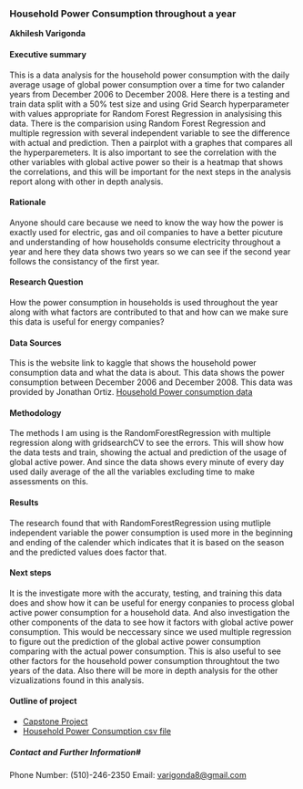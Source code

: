 ### Household Power Consumption throughout a year

**Akhilesh Varigonda**

#### Executive summary
This is a data analysis for the household power consumption with the daily average usage of global power consumption over a time for two calander years from December 2006 to December 2008. Here there is a testing and train data split with a 50% test size and using Grid Search hyperparameter with values appropriate for Random Forest Regression in analysising this data. There is the comparision using Random Forest Regression and multiple regression with several independent variable to see the difference with actual and prediction. Then a pairplot with a graphes that compares all the hyperparemeters. It is also important to see the correlation with the other variables with global active power so their is a heatmap that shows the correlations, and this will be important for the next steps in the analysis report along with other in depth analysis.  

#### Rationale
Anyone should care because we need to know the way how the power is exactly used for electric, gas and oil companies to have a better picuture and understanding of how households consume electricity throughout a year and here they data shows two years so we can see if the second year follows the consistancy of the first year. 

#### Research Question
How the power consumption in households is used throughout the year along with what factors are contributed to that and how can we make sure this data is useful for energy companies?

#### Data Sources
This is the website link to kaggle that shows the household power consumption data and what the data is about. This data shows the power consumption between December 2006 and December 2008. This data was provided by Jonathan Ortiz. 
[Household Power consumption data](https://www.kaggle.com/datasets/imtkaggleteam/household-power-consumption)

#### Methodology
The methods I am using is the RandomForestRegression with multiple regression along with gridsearchCV to see the errors. This will show how the data tests and train, showing the actual and prediction of the usage of global active power. And since the data shows every minute of every day used daily average of the all the variables excluding time to make assessments on this. 

#### Results
The research found that with RandomForestRegression using mutliple independent variable the power consumption is used more in the beginning and ending of the calender which indicates that it is based on the season and the predicted values does factor that. 

#### Next steps
It is the investigate more with the accuraty, testing, and training this data does and show how it can be useful for energy conpanies to process global active power consumption for a household data. And also investigation the other components of the data to see how it factors with global active power consumption. This would be neccessary since we used multiple regression to figure out the prediction of the global active power consumption comparing with the actual power consumption. This is also useful to see other factors for the household power consumption throughtout the two years of the data. Also there will be more in depth analysis for the other vizualizations found in this analysis. 

#### Outline of project

- [Capstone Project](Capstone_project.ipynb)
- [Household Power Consumption csv file](household_power_consumption.csv)


##### Contact and Further Information# 
Phone Number: (510)-246-2350
Email: varigonda8@gmail.com 
